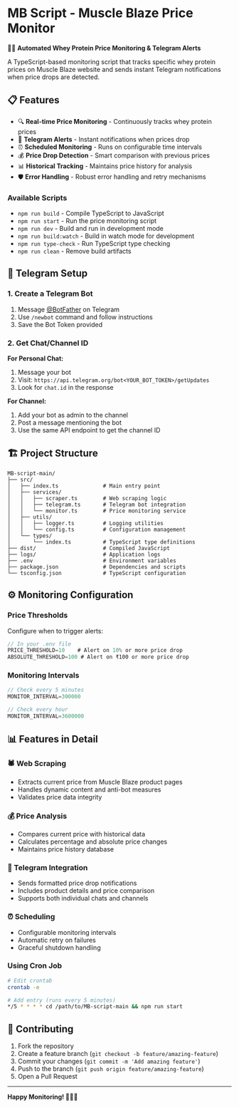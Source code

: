 # MB Script - Muscle Blaze Price Monitor

🏋️‍♂️ **Automated Whey Protein Price Monitoring & Telegram Alerts**

A TypeScript-based monitoring script that tracks specific whey protein prices on Muscle Blaze website and sends instant Telegram notifications when price drops are detected.

## 📋 Features

- 🔍 **Real-time Price Monitoring** - Continuously tracks whey protein prices
- 📱 **Telegram Alerts** - Instant notifications when prices drop
- ⏰ **Scheduled Monitoring** - Runs on configurable time intervals
- 💰 **Price Drop Detection** - Smart comparison with previous prices
- 📊 **Historical Tracking** - Maintains price history for analysis
- 🛡️ **Error Handling** - Robust error handling and retry mechanisms



### Available Scripts

- `npm run build` - Compile TypeScript to JavaScript
- `npm run start` - Run the price monitoring script
- `npm run dev` - Build and run in development mode
- `npm run build:watch` - Build in watch mode for development
- `npm run type-check` - Run TypeScript type checking
- `npm run clean` - Remove build artifacts

## 📱 Telegram Setup

### 1. Create a Telegram Bot

1. Message [@BotFather](https://t.me/botfather) on Telegram
2. Use `/newbot` command and follow instructions
3. Save the Bot Token provided

### 2. Get Chat/Channel ID

**For Personal Chat:**
1. Message your bot
2. Visit: `https://api.telegram.org/bot<YOUR_BOT_TOKEN>/getUpdates`
3. Look for `chat.id` in the response

**For Channel:**
1. Add your bot as admin to the channel
2. Post a message mentioning the bot
3. Use the same API endpoint to get the channel ID

## 🏗️ Project Structure

```
MB-script-main/
├── src/
│   ├── index.ts              # Main entry point
│   ├── services/
│   │   ├── scraper.ts        # Web scraping logic
│   │   ├── telegram.ts       # Telegram bot integration
│   │   └── monitor.ts        # Price monitoring service
│   ├── utils/
│   │   ├── logger.ts         # Logging utilities
│   │   └── config.ts         # Configuration management
│   └── types/
│       └── index.ts          # TypeScript type definitions
├── dist/                     # Compiled JavaScript
├── logs/                     # Application logs
├── .env                      # Environment variables
├── package.json              # Dependencies and scripts
└── tsconfig.json             # TypeScript configuration
```

## ⚙️ Monitoring Configuration

### Price Thresholds

Configure when to trigger alerts:

```typescript
// In your .env file
PRICE_THRESHOLD=10    # Alert on 10% or more price drop
ABSOLUTE_THRESHOLD=100 # Alert on ₹100 or more price drop
```

### Monitoring Intervals

```typescript
// Check every 5 minutes
MONITOR_INTERVAL=300000

// Check every hour
MONITOR_INTERVAL=3600000
```

## 📊 Features in Detail

### 🕷️ Web Scraping
- Extracts current price from Muscle Blaze product pages
- Handles dynamic content and anti-bot measures
- Validates price data integrity

### 💰 Price Analysis
- Compares current price with historical data
- Calculates percentage and absolute price changes
- Maintains price history database

### 📱 Telegram Integration
- Sends formatted price drop notifications
- Includes product details and price comparison
- Supports both individual chats and channels

### ⏰ Scheduling
- Configurable monitoring intervals
- Automatic retry on failures
- Graceful shutdown handling

### Using Cron Job

```bash
# Edit crontab
crontab -e

# Add entry (runs every 5 minutes)
*/5 * * * * cd /path/to/MB-script-main && npm run start
```

## 🤝 Contributing

1. Fork the repository
2. Create a feature branch (`git checkout -b feature/amazing-feature`)
3. Commit your changes (`git commit -m 'Add amazing feature'`)
4. Push to the branch (`git push origin feature/amazing-feature`)
5. Open a Pull Request
---

**Happy Monitoring! 🏋️‍♂️💪**
